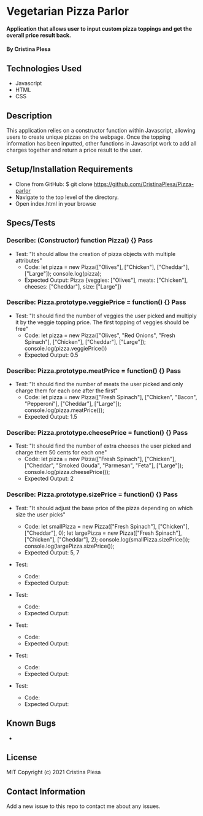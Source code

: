 # Vegetarian Pizza Parlor

#### Application that allows user to input custom pizza toppings and get the overall price result back.

#### By Cristina Plesa

## Technologies Used

* Javascript
* HTML
* CSS

## Description

This application relies on a constructor function within Javascript, allowing users to create unique pizzas on the webpage. Once the topping information has been inputted, other functions in Javascript work to add all charges together and return a price result to the user.

## Setup/Installation Requirements

* Clone from GitHub: $ git clone https://github.com/CristinaPlesa/Pizza-parlor
* Navigate to the top level of the directory.
* Open index.html in your browse

## Specs/Tests

### Describe: (Constructor) function Pizza() {} Pass
* Test: "It should allow the creation of pizza objects with multiple attributes"
  * Code: let pizza = new Pizza(["Olives"], ["Chicken"], ["Cheddar"], ["Large"]);
    console.log(pizza);
  * Expected Output: Pizza {veggies: ["Olives"], meats: ["Chicken"], cheeses: ["Cheddar"], size: ["Large"]}

### Describe: Pizza.prototype.veggiePrice = function() {} Pass
* Test: "It should find the number of veggies the user picked and multiply it by the veggie topping price. The first topping of veggies should be free"
  * Code: let pizza = new Pizza(["Olives", "Red Onions", "Fresh Spinach"], ["Chicken"], ["Cheddar"], ["Large"]);
    console.log(pizza.veggiePrice())
  * Expected Output: 0.5

### Describe: Pizza.prototype.meatPrice = function() {} Pass
* Test: "It should find the number of meats the user picked and only charge them for each one after the first"
  * Code: let pizza = new Pizza(["Fresh Spinach"], ["Chicken", "Bacon", "Pepperoni"], ["Cheddar"], ["Large"]);
    console.log(pizza.meatPrice());
  * Expected Output: 1.5

### Describe: Pizza.prototype.cheesePrice = function() {} Pass
* Test: "It should find the number of extra cheeses the user picked and charge them 50 cents for each one"
  * Code: let pizza = new Pizza(["Fresh Spinach"], ["Chicken"], ["Cheddar", "Smoked Gouda", "Parmesan", "Feta"], ["Large"]);
    console.log(pizza.cheesePrice());
  * Expected Output: 2

### Describe: Pizza.prototype.sizePrice = function() {} Pass
* Test: "It should adjust the base price of the pizza depending on which size the user picks"
  * Code: let smallPizza = new Pizza(["Fresh Spinach"], ["Chicken"], ["Cheddar"], 0);
    let largePizza = new Pizza(["Fresh Spinach"], ["Chicken"], ["Cheddar"], 2);
    console.log(smallPizza.sizePrice());
    console.log(largePizza.sizePrice());
  * Expected Output: 5, 7

* Test:
  * Code: 
  * Expected Output:

* Test:
  * Code: 
  * Expected Output:

* Test:
  * Code: 
  * Expected Output:

* Test:
  * Code: 
  * Expected Output:

* Test:
  * Code: 
  * Expected Output:

## Known Bugs

* 

## License

MIT Copyright (c) 2021 Cristina Plesa

## Contact Information

Add a new issue to this repo to contact me about any issues.